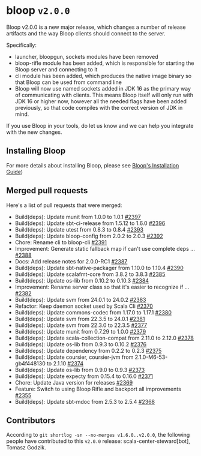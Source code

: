 # bloop `v2.0.0`

Bloop v2.0.0 is a new major release, which changes a number of release artifacts
and the way Bloop clients should connect to the server.

Specifically:

- launcher, bloopgun, sockets modules have been removed
- bloop-rifle module has been added, which is responsible for starting the Bloop
  server and connecting to it
- cli module has been added, which produces the native image binary so that
  Bloop can be used from command line
- Bloop will now use named sockets added in JDK 16 as the primary way of
  communicating with clients. This means Bloop itself will only run with JDK 16
  or higher now, however all the needed flags have been added previously, so
  that code compiles with the correct version of JDK in mind.

If you use Bloop in your tools, do let us know and we can help you integrate
with the new changes.

## Installing Bloop

For more details about installing Bloop, please see
[Bloop's Installation Guide](https://scalacenter.github.io/bloop/setup))

## Merged pull requests

Here's a list of pull requests that were merged:

- Build(deps): Update munit from 1.0.0 to 1.0.1 [#2397]
- Build(deps): Update sbt-ci-release from 1.5.12 to 1.6.0 [#2396]
- Build(deps): Update utest from 0.8.3 to 0.8.4 [#2393]
- Build(deps): Update bloop-config from 2.0.2 to 2.0.3 [#2392]
- Chore: Rename cli to bloop-cli [#2391]
- Improvement: Generate static fallback map if can't use complete deps … [#2388]
- Docs: Add release notes for 2.0.0-RC1 [#2387]
- Build(deps): Update sbt-native-packager from 1.10.0 to 1.10.4 [#2390]
- Build(deps): Update scalafmt-core from 3.8.2 to 3.8.3 [#2385]
- Build(deps): Update os-lib from 0.10.2 to 0.10.3 [#2384]
- Improvement: Rename server class so that it's easier to recognize if … [#2382]
- Build(deps): Update svm from 24.0.1 to 24.0.2 [#2383]
- Refactor: Keep daemon socket used by Scala Cli [#2370]
- Build(deps): Update commons-codec from 1.17.0 to 1.17.1 [#2380]
- Build(deps): Update svm from 22.3.5 to 24.0.1 [#2381]
- Build(deps): Update svm from 22.3.0 to 22.3.5 [#2377]
- Build(deps): Update munit from 0.7.29 to 1.0.0 [#2379]
- Build(deps): Update scala-collection-compat from 2.11.0 to 2.12.0 [#2378]
- Build(deps): Update os-lib from 0.9.3 to 0.10.2 [#2376]
- Build(deps): Update dependency from 0.2.2 to 0.2.3 [#2375]
- Build(deps): Update coursier, coursier-jvm from 2.1.0-M6-53-gb4f448130 to
  2.1.10 [#2374]
- Build(deps): Update os-lib from 0.9.0 to 0.9.3 [#2373]
- Build(deps): Update expecty from 0.15.4 to 0.16.0 [#2371]
- Chore: Update Java version for releases [#2369]
- Feature: Switch to using Bloop Rifle and backport all improvements [#2355]
- Build(deps): Update sbt-mdoc from 2.5.3 to 2.5.4 [#2368]

[#2397]: https://github.com/scalacenter/bloop/pull/2397
[#2396]: https://github.com/scalacenter/bloop/pull/2396
[#2393]: https://github.com/scalacenter/bloop/pull/2393
[#2392]: https://github.com/scalacenter/bloop/pull/2392
[#2391]: https://github.com/scalacenter/bloop/pull/2391
[#2388]: https://github.com/scalacenter/bloop/pull/2388
[#2387]: https://github.com/scalacenter/bloop/pull/2387
[#2390]: https://github.com/scalacenter/bloop/pull/2390
[#2385]: https://github.com/scalacenter/bloop/pull/2385
[#2384]: https://github.com/scalacenter/bloop/pull/2384
[#2382]: https://github.com/scalacenter/bloop/pull/2382
[#2383]: https://github.com/scalacenter/bloop/pull/2383
[#2370]: https://github.com/scalacenter/bloop/pull/2370
[#2380]: https://github.com/scalacenter/bloop/pull/2380
[#2381]: https://github.com/scalacenter/bloop/pull/2381
[#2377]: https://github.com/scalacenter/bloop/pull/2377
[#2379]: https://github.com/scalacenter/bloop/pull/2379
[#2378]: https://github.com/scalacenter/bloop/pull/2378
[#2376]: https://github.com/scalacenter/bloop/pull/2376
[#2375]: https://github.com/scalacenter/bloop/pull/2375
[#2374]: https://github.com/scalacenter/bloop/pull/2374
[#2373]: https://github.com/scalacenter/bloop/pull/2373
[#2371]: https://github.com/scalacenter/bloop/pull/2371
[#2369]: https://github.com/scalacenter/bloop/pull/2369
[#2355]: https://github.com/scalacenter/bloop/pull/2355
[#2368]: https://github.com/scalacenter/bloop/pull/2368

## Contributors

According to `git shortlog -sn --no-merges v1.6.0..v2.0.0`, the following people
have contributed to this `v2.0.0` release: scala-center-steward[bot], Tomasz
Godzik.
